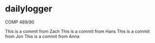 # dailylogger
COMP 489/90

This is a commit from Zach
This is a commit from Hans
This is a commit from Jon
This is a commit from Anna
